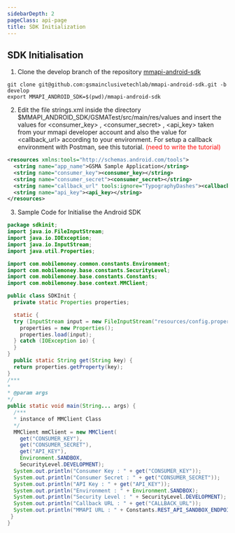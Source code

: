 ```yaml
---
sidebarDepth: 2
pageClass: api-page
title: SDK Initialization
---
```


## SDK Initialisation

1. Clone the develop branch of the repository <a href="https://github.com/gsmainclusivetechlab/mmapi-android-sdk" target="_blank">mmapi-android-sdk</a>

```shell
git clone git@github.com:gsmainclusivetechlab/mmapi-android-sdk.git -b develop
export MMAPI_ANDROID_SDK=$(pwd)/mmapi-android-sdk
```

2. Edit the file <span class="highlight">strings.xml</span> inside the directory <span class="highlight">$MMAPI_ANDROID_SDK/GSMATest/src/main/res/values</span> and insert the
values for <span class="highlight"><consumer_key></span> , <span class="highlight"><consumer_secret></span> , <span class="highlight"><api_key></span> taken from your mmapi developer account and
also the value for  <span class="highlight"><callback_url></span> according to your environment. For setup a callback environment with
Postman, see this tutorial. <span style="color: red;">(need to write the tutorial)</span>

```xml
<resources xmlns:tools="http://schemas.android.com/tools">
  <string name="app_name">GSMA Sample Application</string>
  <string name="consumer_key"><consumer_key></string>
  <string name="consumer_secret"><consumer_secret></string>
  <string name="callback_url" tools:ignore="TypographyDashes"><callback_url>string>
  <string name="api_key"><api_key></string>
</resources>
```

3. Sample Code for Initialise the Android SDK

```java
package sdkinit;
import java.io.FileInputStream;
import java.io.IOException;
import java.io.InputStream;
import java.util.Properties;

import com.mobilemoney.common.constants.Environment;
import com.mobilemoney.base.constants.SecurityLevel;
import com.mobilemoney.base.constants.Constants;
import com.mobilemoney.base.context.MMClient;

public class SDKInit {
  private static Properties properties;

  static {
  try (InputStream input = new FileInputStream("resources/config.properties")) {
    properties = new Properties();
    properties.load(input);
  } catch (IOException io) {
  }
}
  public static String get(String key) {
  return properties.getProperty(key);
}
/***
*
* @param args
*/
public static void main(String... args) {
  /***
  * instance of MMClient Class
  */
  MMClient mmClient = new MMClient(
    get("CONSUMER_KEY"),
    get("CONSUMER_SECRET"),
    get("API_KEY"),
    Environment.SANDBOX,
    SecurityLevel.DEVELOPMENT);
  System.out.println("Consumer Key : " + get("CONSUMER_KEY"));
  System.out.println("Consumer Secret : " + get("CONSUMER_SECRET"));
  System.out.println("API Key : " + get("API_KEY"));
  System.out.println("Environment : " + Environment.SANDBOX);
  System.out.println("Security Level : " + SecurityLevel.DEVELOPMENT);
  System.out.println("Callback URL : " + get("CALLBACK_URL"));
  System.out.println("MMAPI URL : " + Constants.REST_API_SANDBOX_ENDPOINT);
 }
}
```